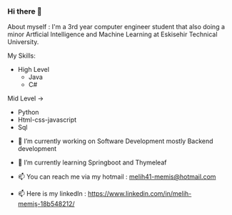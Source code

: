 ### Hi there 👋

About myself :
  I'm a 3rd year computer engineer student that also doing a minor Artficial Intelligence and Machine Learning at Eskisehir Technical University.

My Skills:

 - High Level
    * Java
    * C#
    
 Mid Level ->
  * Python
  * Html-css-javascript
  * Sql

- 🔭 I’m currently working on Software Development mostly Backend development
- 🌱 I’m currently learning Springboot and Thymeleaf


- 📫 You can reach me via my hotmail : melih41-memis@hotmail.com
- 📫 Here is my linkedIn : https://www.linkedin.com/in/melih-memiş-18b548212/
